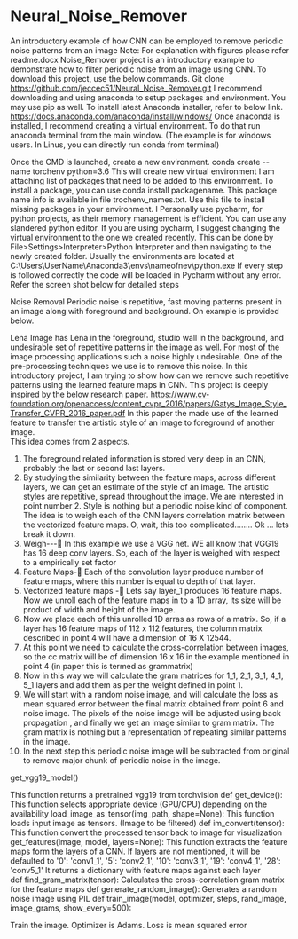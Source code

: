 # Neural_Noise_Remover
An introductory example of how CNN can be employed to remove periodic noise patterns from an image
Note: For explanation with figures please refer readme.docx
Noise_Remover project is an introductory example to demonstrate how to filter periodic noise from an image using CNN.
To download this project, use the below commands. 
Git clone https://github.com/jeccec51/Neural_Noise_Remover.git
I recommend downloading and using anaconda to setup packages and environment. You may use pip as well. 
To install latest Anaconda installer, refer to below link.
https://docs.anaconda.com/anaconda/install/windows/
Once anaconda is installed, I recommend creating a virtual environment. To do that run anaconda terminal from the main window. (The example is for windows users. In Linus, you can directly run conda from terminal)
 
Once the CMD is launched, create a new environment.
conda create --name torchenv python=3.6
This will create new virtual environment
I am attaching list of packages that need to be added to this environment. To install a package, you can use conda install packagename.
 This package name info is available in file trochenv_names.txt. Use this file to install missing packages in your environment.
I Personally use pycharm, for python projects, as their memory management is efficient. You can use any slandered python editor. If you are using pycharm, I suggest changing the virtual environment to the one we created recently. 
This can be done by File>Settings>Interpreter>Python Interpreter and then navigating to the newly created folder. Usually the environments are located at C:\Users\UserName\Anaconda3\envs\nameofnev\python.exe
If every step is followed correctly the code will be loaded in Pycharm without any error. Refer the screen shot below for detailed steps
 

Noise Removal
Periodic noise is repetitive, fast moving patterns present in an image along with foreground and background. On example is provided below.
 
Lena Image has Lena in the foreground, studio wall in the background, and undesirable set of repetitive patterns in the image as well. For most of the image processing applications such a noise highly undesirable. One of the pre-processing techniques we use is to remove this noise.
In this introductory project, I am trying to show how can we remove such repetitive patterns using the learned feature maps in CNN. 
 This project is deeply inspired by the below research paper.
https://www.cv-foundation.org/openaccess/content_cvpr_2016/papers/Gatys_Image_Style_Transfer_CVPR_2016_paper.pdf
In this paper the made use of the learned feature to transfer the artistic style of an image to foreground of another image.  
This idea comes from 2 aspects.
1.	The foreground related information is stored very deep in an CNN, probably the last or second last layers. 
2.	By studying the similarity between the feature maps, across different layers, we can get an estimate of the style of an image. The artistic styles are repetitive, spread throughout the image.
We are interested in point number 2. Style is nothing but a periodic noise kind of component.
The idea is to weigh each of the CNN layers correlation matrix between the vectorized feature maps. O, wait, this too complicated……..
Ok … lets break it down.
1.	Weigh--- In this example we use a VGG net. WE all know that VGG19 has 16 deep conv layers. So, each of the layer is weighed with respect to a empirically set factor
2.	Feature Maps- Each of the convolution layer produce number of feature maps, where this number is equal to depth of that layer. 
3.	Vectorized feature maps - Lets say layer_1 produces 16 feature maps. Now we unroll each of the feature maps in to a 1D array, its size will be product of width and height of the image.
4.	Now we place each of this unrolled 1D arras as rows of a matrix. So, if a layer has 16 feature maps of 112 x 112 features, the column matrix described in point 4 will have a dimension of 16 X 12544. 
5.	At this point we need to calculate the cross-correlation between images, so the cc matrix will be of dimension 16 x 16 in the example mentioned in point 4 (in paper this is termed as grammatrix)
6.	Now in this way we will calculate the gram matrices for 1_1, 2_1, 3_1, 4_1, 5_1 layers and add them as per the weight defined in point 1. 
7.	We will start with a random noise image, and will calculate the loss as mean squared error between the final matrix obtained from point 6 and noise image. The pixels of the noise image will be adjusted using back propagation , and finally we get an image similar to gram matrix. The gram matrix is nothing but a representation of repeating similar patterns in the image. 
8.	In the next step this periodic noise image will be subtracted from original to remove major chunk of periodic noise in the image.

get_vgg19_model()

This function returns a pretrained vgg19 from torchvision
def get_device():
This function selects appropriate device (GPU/CPU) depending on the availability
load_image_as_tensor(img_path, shape=None):
This function loads input image as tensors. (Image to be filtered)
def im_convert(tensor):
This function convert the processed tensor back to image for visualization
get_features(image, model, layers=None):
This function extracts the feature maps form the layers of a CNN. If layers are not mentioned, it will be defaulted to 
'0': 'conv1_1',
          '5': 'conv2_1',
          '10': 'conv3_1',
          '19': 'conv4_1',
          '28': 'conv5_1'
It returns a dictionary with feature maps against each layer  
def find_gram_matrix(tensor):
Calculates the cross-correlation gram matrix for the feature maps
def generate_random_image():
Generates a random noise image using PIL
def train_image(model, optimizer, steps, rand_image, image_grams, show_every=500):

Train the image. Optimizer is Adams. Loss is mean squared error 